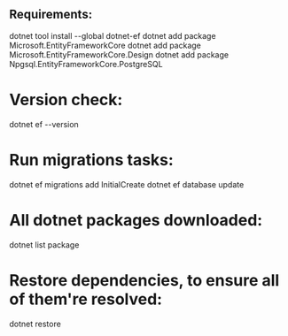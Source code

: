 ## Requirements:
dotnet tool install --global dotnet-ef
dotnet add package Microsoft.EntityFrameworkCore
dotnet add package Microsoft.EntityFrameworkCore.Design
dotnet add package Npgsql.EntityFrameworkCore.PostgreSQL
# Version check:
dotnet ef --version

# Run migrations tasks:
dotnet ef migrations add InitialCreate
dotnet ef database update

# All dotnet packages downloaded:
dotnet list package

# Restore dependencies, to ensure all of them're resolved:
dotnet restore